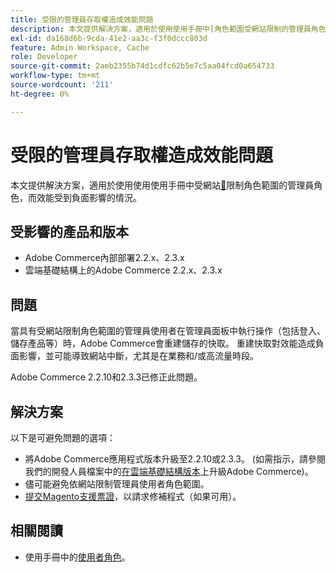 ```yaml
---
title: 受限的管理員存取權造成效能問題
description: 本文提供解決方案，適用於使用使用手冊中[角色範圍受網站限制的管理員角色](https://experienceleague.adobe.com/zh-hant/docs/commerce-admin/systems/user-accounts/permissions-user-roles#step-2assign-resources)而效能受到負面影響的情況。
exl-id: da168d6b-9cda-41e2-aa3c-f3f0dccc803d
feature: Admin Workspace, Cache
role: Developer
source-git-commit: 2aeb2355b74d1cdfc62b5e7c5aa04fcd0a654733
workflow-type: tm+mt
source-wordcount: '211'
ht-degree: 0%

---
```


# 受限的管理員存取權造成效能問題

本文提供解決方案，適用於使用使用使用手冊中受網站[&#128279;](https://experienceleague.adobe.com/zh-hant/docs/commerce-admin/systems/user-accounts/permissions-user-roles#step-2assign-resources)限制角色範圍的管理員角色，而效能受到負面影響的情況。

## 受影響的產品和版本

* Adobe Commerce內部部署2.2.x、2.3.x
* 雲端基礎結構上的Adobe Commerce 2.2.x、2.3.x

## 問題

當具有受網站限制角色範圍的管理員使用者在管理員面板中執行操作（包括登入、儲存產品等）時，Adobe Commerce會重建儲存的快取。 重建快取對效能造成負面影響，並可能導致網站中斷，尤其是在業務和/或高流量時段。

Adobe Commerce 2.2.10和2.3.3已修正此問題。

## 解決方案

以下是可避免問題的選項：

* 將Adobe Commerce應用程式版本升級至2.2.10或2.3.3。 (如需指示，請參閱我們的開發人員檔案中的[在雲端基礎結構版本](https://experienceleague.adobe.com/zh-hant/docs/commerce-cloud-service/user-guide/develop/upgrade/commerce-version)上升級Adobe Commerce)。
* 儘可能避免依網站限制管理員使用者角色範圍。
* [提交Magento支援票證](/help/help-center-guide/help-center/magento-help-center-user-guide.md#submit-ticket)，以請求修補程式（如果可用）。

## 相關閱讀

* 使用手冊中的[使用者角色](https://experienceleague.adobe.com/zh-hant/docs/commerce-admin/systems/user-accounts/permissions-user-roles)。
